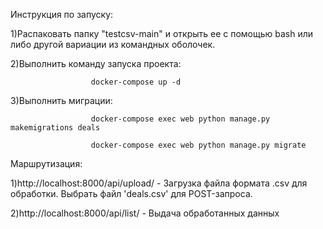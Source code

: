 Инструкция по запуску:

1)Распаковать папку "testcsv-main" и открыть ее с помощью bash или либо другой вариации из командных оболочек.


2)Выполнить команду запуска проекта: 
                      
                      docker-compose up -d

3)Выполнить миграции: 

                      docker-compose exec web python manage.py makemigrations deals
                      
                      docker-compose exec web python manage.py migrate

Маршрутизация:

1)http://localhost:8000/api/upload/ - Загрузка файла формата .csv для обработки. Выбрать файл 'deals.csv' для POST-запроса.

2)http://localhost:8000/api/list/ - Выдача обработанных данных
